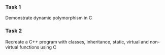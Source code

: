 ### Task 1
Demonstrate dynamic polymorphism in C

### Task 2
Recreate a C++ program with classes, inheritance, static, virtual
and non-virtual functions using C